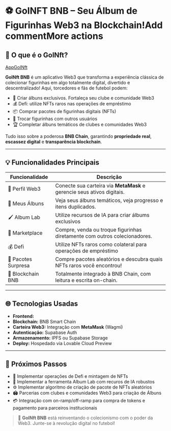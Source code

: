 # ⚽ GoINFT BNB – Seu Álbum de Figurinhas Web3 na Blockchain!Add commentMore actions

## 🧩 O que é o GoINft?
[AppGoINft](https://preview--goinftbnb-09.lovable.app/)

**GoINft BNB** é um aplicativo Web3 que transforma a experiência clássica de colecionar figurinhas em algo totalmente digital, divertido e descentralizado! Aqui, torcedores e fãs de futebol podem:

- 🎉 Criar álbuns exclusivos. Fortaleça seu clube e comunidade Web3
- 💰 Defi: utilize NFTs raros nas operações de empréstimo
- 📦 Comprar pacotes de figurinhas digitais (NFTs)
- 🔄 Trocar figurinhas com outros usuários
- 🏆 Completar álbuns temáticos de clubes e comunidades Web3

Tudo isso sobre a poderosa **BNB Chain**, garantindo **propriedade real**, **escassez digital** e **transparência blockchain**.

---

## 💡 Funcionalidades Principais

| Funcionalidade       | Descrição                                                                     |
|----------------------|---------------------------------------------------------------------------    |
| 🧑 Perfil Web3        | Conecte sua carteira via **MetaMask** e gerencie seus ativos digitais.      |
| 📁 Meus Álbuns        | Veja seus álbuns temáticos, veja progresso e itens duplicados.              |
| 🖌️ Album Lab          | Utilize recursos de IA para criar álbums exclusivos                         |
| 🛒 Marketplace        | Compre, venda ou troque figurinhas diretamente com outros colecionadores.   |
| 💰 Defi               | Utilize NFTs raros como colateral para operações de empréstimo              |
| 🎁 Pacotes Surpresa   | Compre pacotes aleatórios e descubra quais NFTs raros você encontrou!       |
| 🔗 Blockchain BNB     | Totalmente integrado à BNB Chain, com leitura e escrita on-chain.           |

---

## 🌐 Tecnologias Usadas

- **Frontend:** 
- **Blockchain:** BNB Smart Chain 
- **Carteira Web3:** Integração com **MetaMask** (Wagmi)
- **Autenticação:** Supabase Auth
- **Armazenamento:** IPFS ou Supabase Storage
- **Deploy:** Hospedado via Lovable Cloud Preview

---

## 🚀 Próximos Passos

- 🔐 Implementar operações de Defi e mintagem de NFTs
- 🎨 Implementar a ferramenta Album Lab com recuros de IA robustos
- ⚙️ Implementar algoritmo de criação de pacote de NFTs aleatórios
- 🏟️ Parcerias com clubes e comunidades Web3 para criação de Álbuns
- 💳 Integração com on-ramp/off-ramp para compra de tokens e pagamento para parceiros institucionais


> 🎉 **GoINft BNB** está reinventando o colecionismo com o poder da Web3. Junte-se à revolução digital no futebol!
